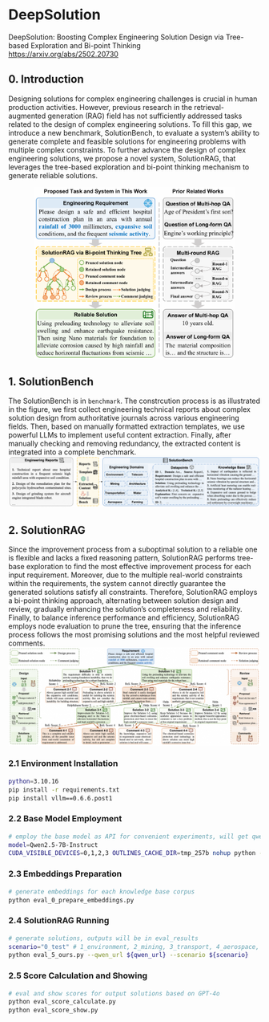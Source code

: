 # DeepSolution
DeepSolution: Boosting Complex Engineering Solution Design via Tree-based Exploration and Bi-point Thinking         
https://arxiv.org/abs/2502.20730


## 0. Introduction
Designing solutions for complex engineering challenges is crucial in human production activities. 
However, previous research in the retrieval-augmented generation (RAG) field has not sufficiently addressed tasks related to the design of complex engineering solutions. 
To fill this gap, we introduce a new benchmark, SolutionBench, to evaluate a system’s ability to generate complete and feasible solutions for engineering problems with multiple complex constraints. 
To further advance the design of complex engineering solutions, we propose a novel system, SolutionRAG, that leverages the tree-based exploration and bi-point thinking mechanism to generate reliable solutions. 

<div style="text-align:center">
  <img src="utils/head_fig.PNG" width="400" />
</div>

## 1. SolutionBench
The SolutionBench is in ```benchmark```. The constrcution process is as illustrated in the figure, we first collect engineering technical reports about complex solution design from authoritative journals across various engineering fields. Then, based on manually formatted extraction templates, we use powerful LLMs to implement useful content extraction. Finally, after  manually checking and removing redundancy, the extracted content is integrated into a complete benchmark.
![](utils/bench_fig.png)

## 2. SolutionRAG
Since the improvement process from a suboptimal solution to a reliable one is flexible and lacks a fixed reasoning pattern, SolutionRAG performs tree-base exploration to find the most effective improvement process for each input requirement.
Moreover, due to the multiple real-world constraints within the requirements, the system cannot directly guarantee the generated solutions satisfy all constraints. Therefore, SolutionRAG employs a bi-point thinking approach, alternating between solution design and review, gradually enhancing the solution’s completeness and reliability.
Finally, to balance inference performance and efficiency, SolutionRAG employs node evaluation to prune the tree, ensuring that the inference process follows the most promising solutions and the most helpful reviewed comments. 
![](utils/method_fig.png)

### 2.1 Environment Installation
```bash
python=3.10.16
pip install -r requirements.txt
pip install vllm==0.6.6.post1
```

### 2.2 Base Model Employment
```bash
# employ the base model as API for convenient experiments, will get qwen_url
model=Qwen2.5-7B-Instruct
CUDA_VISIBLE_DEVICES=0,1,2,3 OUTLINES_CACHE_DIR=tmp_257b nohup python -m vllm.entrypoints.openai.api_server --model ${model} --served-model-name Qwen --tensor-parallel-size 4 --port 1225 --gpu_memory_utilization 0.45 --disable-custom-all-reduce > vllm_257b.log 

```

### 2.3 Embeddings Preparation
```bash
# generate embeddings for each knowledge base corpus
python eval_0_prepare_embeddings.py
```

### 2.4 SolutionRAG Running
```bash
# generate solutions, outputs will be in eval_results
scenario="0_test" # 1_environment, 2_mining, 3_transport, 4_aerospace, 5_telecom, 6_architecture, 7_water, 8_farming
python eval_5_ours.py --qwen_url ${qwen_url} --scenario ${scenario}
```

### 2.5 Score Calculation and Showing
```bash
# eval and show scores for output solutions based on GPT-4o
python eval_score_calculate.py
python eval_score_show.py        
```
